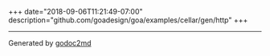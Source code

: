 +++
date="2018-09-06T11:21:49-07:00"
description="github.com/goadesign/goa/examples/cellar/gen/http"
+++

- - -
Generated by [godoc2md](https://godoc.org/github.com/davecheney/godoc2md)
